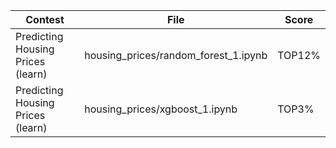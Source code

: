 | Contest | File | Score |
| ------ | ------ | ------ |
| Predicting Housing Prices (learn) | housing_prices/random_forest_1.ipynb | TOP12% |
| Predicting Housing Prices (learn) | housing_prices/xgboost_1.ipynb | TOP3% |
